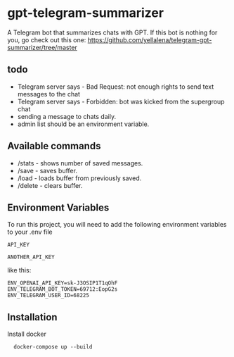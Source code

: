 
# gpt-telegram-summarizer

A Telegram bot that summarizes chats with GPT. If this bot is nothing for you, go check out this one: 
https://github.com/yellalena/telegram-gpt-summarizer/tree/master

## todo
- Telegram server says - Bad Request: not enough rights to send text messages to the chat
- Telegram server says - Forbidden: bot was kicked from the supergroup chat
- sending a message to chats daily.
- admin list should be an environment variable.

## Available commands
- /stats - shows number of saved messages.
- /save - saves buffer.
- /load - loads buffer from previously saved.
- /delete - clears buffer.

## Environment Variables
To run this project, you will need to add the following environment variables to your .env file

`API_KEY`

`ANOTHER_API_KEY`

like this:

```dotenv .env
ENV_OPENAI_API_KEY=sk-J3OSIP1T1qOhF
ENV_TELEGRAM_BOT_TOKEN=69712:EopG2s
ENV_TELEGRAM_USER_ID=68225
```

## Installation

Install docker

```
  docker-compose up --build
```
    
